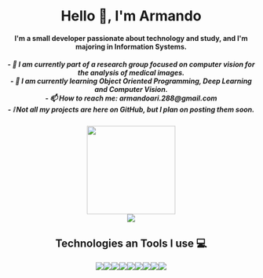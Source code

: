 
<h1 align="center">Hello 👋, I'm Armando</h1>
<h4 align="center">I'm a small developer passionate about technology and study, and I'm majoring in Information Systems.</h4>

<h5 align="center"> 
- 🔭 I am currently part of a research group focused on computer vision for the analysis of medical images. </br>
- 🌱 I am currently learning Object Oriented Programming, Deep Learning and Computer Vision. </br>
- 📫 How to reach me: armandoari.288@gmail.com </br>
- ❕ Not all my projects are here on GitHub, but I plan on posting them soon. </br>
</h5>

<div align="center">
  <img height="180cm" src="https://github-readme-stats.vercel.app/api?username=ArmandoLuz&show_icons=true&theme=tokyonight"/></br>
  <img heiht="180cm" src="https://github-readme-stats.vercel.app/api/top-langs/?username=ArmandoLuz&layout=compact&theme=tokyonight"/>
</div>

<h2 align="center">Technologies an Tools I use 💻</h2>

<div align="center">
  <img src="https://img.shields.io/badge/GIT-E44C30?style=for-the-badge&logo=git&logoColor=white"/><img src="https://img.shields.io/badge/MySQL-00000F?style=for-the-badge&logo=mysql&logoColor=white"/><img src="https://img.shields.io/badge/C-00599C?style=for-the-badge&logo=c&logoColor=white"/><img src="https://img.shields.io/badge/Java-ED8B00?style=for-the-badge&logo=java&logoColor=white"/><img src="https://img.shields.io/badge/Python-14354C?style=for-the-badge&logo=python&logoColor=white"/><img src="https://img.shields.io/badge/Qt-41CD52?style=for-the-badge&logo=Qt&logoColor=white"><img src="https://img.shields.io/badge/TensorFlow-FF6F00?style=for-the-badge&logo=tensorflow&logoColor=white"/><img src="https://img.shields.io/badge/OpenCV-5C3EE8?style=for-the-badge&logo=OpenCV&logoColor=white"><img src="https://img.shields.io/badge/ScikitLearn-F7931E?style=for-the-badge&logo=scikit-learn&logoColor=white">
</div>
